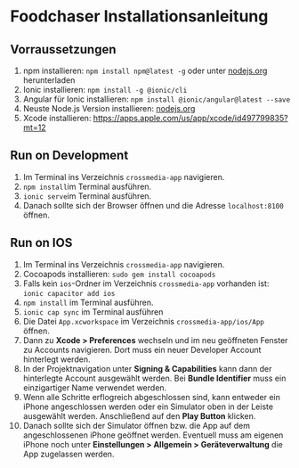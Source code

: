 # Foodchaser Installationsanleitung

## Vorraussetzungen
1. npm installieren: `npm install npm@latest -g` oder unter [nodejs.org](https://www.npmjs.com/get-npm) herunterladen
2. Ionic installieren: `npm install -g @ionic/cli`
3. Angular für Ionic installieren: `npm install @ionic/angular@latest --save`
4. Neuste Node.js Version installieren: [nodejs.org](https://nodejs.org/en/download/)
5. Xcode installieren: https://apps.apple.com/us/app/xcode/id497799835?mt=12

## Run on Development
1. Im Terminal ins Verzeichnis `crossmedia-app` navigieren.
2. `npm install`im Terminal ausführen.
3. `ionic serve`im Terminal ausführen.
4. Danach sollte sich der Browser öffnen und die Adresse `localhost:8100` öffnen.

## Run on IOS
1. Im Terminal ins Verzeichnis `crossmedia-app` navigieren.
2. Cocoapods installieren: `sudo gem install cocoapods`
3. Falls kein `ios`-Ordner im Verzeichnis `crossmedia-app` vorhanden ist: `ionic capacitor add ios`
4. `npm install` im Terminal ausführen.
5. `ionic cap sync` im Terminal ausführen
6. Die Datei `App.xcworkspace` im Verzeichnis `crossmedia-app/ios/App` öffnen.
7. Dann zu **Xcode > Preferences** wechseln und im neu geöffneten Fenster zu Accounts navigieren. Dort muss ein neuer Developer Account hinterlegt werden.
8. In der Projektnavigation unter **Signing & Capabilities** kann dann der hinterlegte Account ausgewählt werden. Bei **Bundle Identifier** muss ein einzigartiger Name verwendet werden.
9. Wenn alle Schritte erflogreich abgeschlossen sind, kann entweder ein iPhone angeschlossen werden oder ein Simulator oben in der Leiste ausgewählt werden. Anschließend auf den **Play Button** klicken.
10. Danach sollte sich der Simulator öffnen bzw. die App auf dem angeschlossenen iPhone geöffnet werden. Eventuell muss am eigenen iPhone noch unter **Einstellungen > Allgemein > Geräteverwaltung** die App zugelassen werden.
